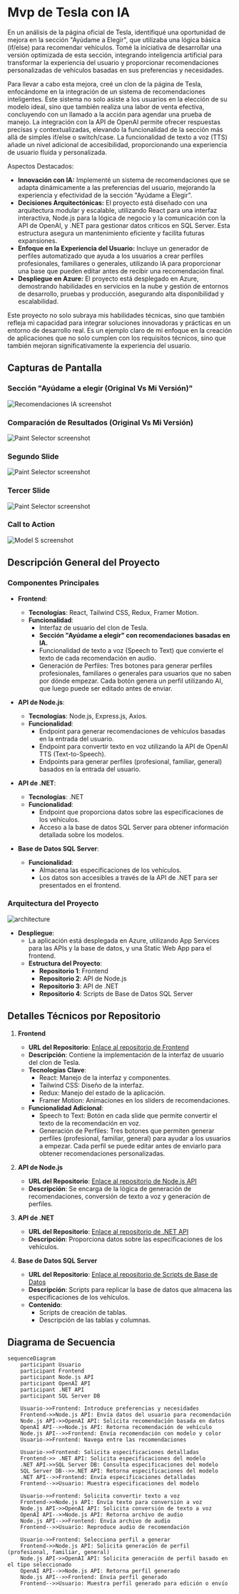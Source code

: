 # Mvp de Tesla con IA

En un análisis de la página oficial de Tesla, identifiqué una oportunidad de mejora en la sección "Ayúdame a Elegir", que utilizaba una lógica básica (if/else) para recomendar vehículos. Tomé la iniciativa de desarrollar una versión optimizada de esta sección, integrando inteligencia artificial para transformar la experiencia del usuario y proporcionar recomendaciones personalizadas de vehículos basadas en sus preferencias y necesidades.

Para llevar a cabo esta mejora, creé un clon de la página de Tesla, enfocándome en la integración de un sistema de recomendaciones inteligentes. Este sistema no solo asiste a los usuarios en la elección de su modelo ideal, sino que también realiza una labor de venta efectiva, concluyendo con un llamado a la acción para agendar una prueba de manejo. La integración con la API de OpenAI permite ofrecer respuestas precisas y contextualizadas, elevando la funcionalidad de la sección más allá de simples if/else o switch/case. La funcionalidad de texto a voz (TTS) añade un nivel adicional de accesibilidad, proporcionando una experiencia de usuario fluida y personalizada.

Aspectos Destacados:
- **Innovación con IA:** Implementé un sistema de recomendaciones que se adapta dinámicamente a las preferencias del usuario, mejorando la experiencia y efectividad de la sección "Ayúdame a Elegir".
- **Decisiones Arquitectónicas:** El proyecto está diseñado con una arquitectura modular y escalable, utilizando React para una interfaz interactiva, Node.js para la lógica de negocio y la comunicación con la API de OpenAI, y .NET para gestionar datos críticos en SQL Server. Esta estructura asegura un mantenimiento eficiente y facilita futuras expansiones.
- **Enfoque en la Experiencia del Usuario:** Incluye un generador de perfiles automatizado que ayuda a los usuarios a crear perfiles profesionales, familiares o generales, utilizando IA para proporcionar una base que pueden editar antes de recibir una recomendación final.
- **Despliegue en Azure:** El proyecto está desplegado en Azure, demostrando habilidades en servicios en la nube y gestión de entornos de desarrollo, pruebas y producción, asegurando alta disponibilidad y escalabilidad.

Este proyecto no solo subraya mis habilidades técnicas, sino que también refleja mi capacidad para integrar soluciones innovadoras y prácticas en un entorno de desarrollo real. Es un ejemplo claro de mi enfoque en la creación de aplicaciones que no solo cumplen con los requisitos técnicos, sino que también mejoran significativamente la experiencia del usuario.


## Capturas de Pantalla


### Sección "Ayúdame a elegir (Original Vs Mi Versión)"
![Recomendaciones IA screenshot](assets/original_vs_my_version)

### Comparación de Resultados (Original Vs Mi Versión)
![Paint Selector screenshot](assets/comparison_results)

### Segundo Slide
![Paint Selector screenshot](assets/second_slide.jpg)

### Tercer Slide
![Paint Selector screenshot](assets/third_slide.jpg)

### Call to Action
![Model S screenshot](assets/call_to_action.jpg)

## Descripción General del Proyecto

### Componentes Principales

- **Frontend**: 
  - **Tecnologías**: React, Tailwind CSS, Redux, Framer Motion.
  - **Funcionalidad**:
    - Interfaz de usuario del clon de Tesla.
    - **Sección "Ayúdame a elegir" con recomendaciones basadas en IA.**
    - Funcionalidad de texto a voz (Speech to Text) que convierte el texto de cada recomendación en audio.
    - Generación de Perfiles: Tres botones para generar perfiles profesionales, familiares o generales para usuarios que no saben por dónde empezar. Cada botón genera un perfil utilizando AI, que luego puede ser editado antes de enviar.

- **API de Node.js**:
  - **Tecnologías**: Node.js, Express.js, Axios.
  - **Funcionalidad**:
    - Endpoint para generar recomendaciones de vehículos basadas en la entrada del usuario.
    - Endpoint para convertir texto en voz utilizando la API de OpenAI TTS (Text-to-Speech).
    - Endpoints para generar perfiles (profesional, familiar, general) basados en la entrada del usuario.
  
- **API de .NET**:
  - **Tecnologías**: .NET
  - **Funcionalidad**:
    - Endpoint que proporciona datos sobre las especificaciones de los vehículos.
    - Acceso a la base de datos SQL Server para obtener información detallada sobre los modelos.

- **Base de Datos SQL Server**:
  - **Funcionalidad**:
    - Almacena las especificaciones de los vehículos.
    - Los datos son accesibles a través de la API de .NET para ser presentados en el frontend.

### Arquitectura del Proyecto
![architecture](assets/architecture.png)

- **Despliegue**:
  - La aplicación está desplegada en Azure, utilizando App Services para las APIs y la base de datos, y una Static Web App para el frontend.
  - **Estructura del Proyecto**:
    - **Repositorio 1**: Frontend
    - **Repositorio 2**: API de Node.js
    - **Repositorio 3**: API de .NET
    - **Repositorio 4**: Scripts de Base de Datos SQL Server

## Detalles Técnicos por Repositorio

1. **Frontend**
   - **URL del Repositorio**: [Enlace al repositorio de Frontend](https://github.com/MarcoAlayn/tesla-landing-ia)
   - **Descripción**: Contiene la implementación de la interfaz de usuario del clon de Tesla.
   - **Tecnologías Clave**:
     - React: Manejo de la interfaz y componentes.
     - Tailwind CSS: Diseño de la interfaz.
     - Redux: Manejo del estado de la aplicación.
     - Framer Motion: Animaciones en los sliders de recomendaciones.
   - **Funcionalidad Adicional**:
     - Speech to Text: Botón en cada slide que permite convertir el texto de la recomendación en voz.
     - Generación de Perfiles: Tres botones que permiten generar perfiles (profesional, familiar, general) para ayudar a los usuarios a empezar. Cada perfil se puede editar antes de enviarlo para obtener recomendaciones personalizadas.

2. **API de Node.js**
   - **URL del Repositorio**: [Enlace al repositorio de Node.js API](https://github.com/MarcoAlayn/node_api_open_ai)
   - **Descripción**: Se encarga de la lógica de generación de recomendaciones, conversión de texto a voz y generación de perfiles.

3. **API de .NET**
   - **URL del Repositorio**: [Enlace al repositorio de .NET API](https://github.com/MarcoAlayn/DotNetApiTesla)
   - **Descripción**: Proporciona datos sobre las especificaciones de los vehículos.

4. **Base de Datos SQL Server**
   - **URL del Repositorio**: [Enlace al repositorio de Scripts de Base de Datos](https://github.com/MarcoAlayn/CarSalesDB)
   - **Descripción**: Scripts para replicar la base de datos que almacena las especificaciones de los vehículos.
   - **Contenido**:
     - Scripts de creación de tablas.
     - Descripción de las tablas y columnas.

## Diagrama de Secuencia

```mermaid
sequenceDiagram
    participant Usuario
    participant Frontend
    participant Node.js API
    participant OpenAI API
    participant .NET API
    participant SQL Server DB

    Usuario->>Frontend: Introduce preferencias y necesidades
    Frontend->>Node.js API: Envía datos del usuario para recomendación
    Node.js API->>OpenAI API: Solicita recomendación basada en datos
    OpenAI API-->>Node.js API: Retorna recomendación de vehículo
    Node.js API-->>Frontend: Envía recomendación con modelo y color
    Usuario->>Frontend: Navega entre las recomendaciones
    
    Usuario->>Frontend: Solicita especificaciones detalladas
    Frontend->> .NET API: Solicita especificaciones del modelo
    .NET API->>SQL Server DB: Consulta especificaciones del modelo
    SQL Server DB-->>.NET API: Retorna especificaciones del modelo
    .NET API-->>Frontend: Envía especificaciones detalladas
    Frontend-->>Usuario: Muestra especificaciones del modelo
    
    Usuario->>Frontend: Solicita convertir texto a voz
    Frontend->>Node.js API: Envía texto para conversión a voz
    Node.js API->>OpenAI API: Solicita conversión de texto a voz
    OpenAI API-->>Node.js API: Retorna archivo de audio
    Node.js API-->>Frontend: Envía archivo de audio
    Frontend-->>Usuario: Reproduce audio de recomendación
    
    Usuario->>Frontend: Selecciona perfil a generar
    Frontend->>Node.js API: Solicita generación de perfil (profesional, familiar, general)
    Node.js API->>OpenAI API: Solicita generación de perfil basado en el tipo seleccionado
    OpenAI API-->>Node.js API: Retorna perfil generado
    Node.js API-->>Frontend: Envía perfil generado
    Frontend-->>Usuario: Muestra perfil generado para edición o envío
